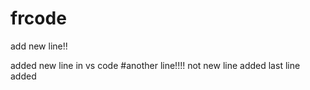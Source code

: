 # frcode

add new line!!

added new line in vs code 
#another line!!!!
not new line added
last line added

